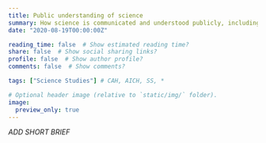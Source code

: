 ```yaml
---
title: Public understanding of science
summary: How science is communicated and understood publicly, including via online media, social media and Wikipedia?
date: "2020-08-19T00:00:00Z"

reading_time: false  # Show estimated reading time?
share: false  # Show social sharing links?
profile: false  # Show author profile?
comments: false  # Show comments?

tags: ["Science Studies"] # CAH, AICH, SS, *

# Optional header image (relative to `static/img/` folder).
image:
  preview_only: true
---
```


*ADD SHORT BRIEF*